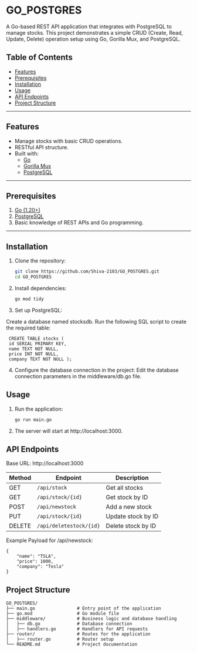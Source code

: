 # GO_POSTGRES

A Go-based REST API application that integrates with PostgreSQL to manage stocks. This project demonstrates a simple CRUD (Create, Read, Update, Delete) operation setup using Go, Gorilla Mux, and PostgreSQL.

## Table of Contents

- [Features](#features)
- [Prerequisites](#prerequisites)
- [Installation](#installation)
- [Usage](#usage)
- [API Endpoints](#api-endpoints)
- [Project Structure](#project-structure)



---

## Features

- Manage stocks with basic CRUD operations.
- RESTful API structure.
- Built with:
  - [Go](https://golang.org/)
  - [Gorilla Mux](https://github.com/gorilla/mux)
  - [PostgreSQL](https://www.postgresql.org/)

---

## Prerequisites

1. [Go (1.20+)](https://golang.org/doc/install)
2. [PostgreSQL](https://www.postgresql.org/download/)
3. Basic knowledge of REST APIs and Go programming.

---

## Installation

1. Clone the repository:
   ```bash
   git clone https://github.com/Shiva-2103/GO_POSTGRES.git
   cd GO_POSTGRES
2. Install dependencies:
    ```bash
   go mod tidy
3. Set up PostgreSQL:

Create a database named stocksdb.
Run the following SQL script to create the required table:
 ```
  CREATE TABLE stocks (
  id SERIAL PRIMARY KEY,
  name TEXT NOT NULL,
  price INT NOT NULL,
  company TEXT NOT NULL );
```
4. Configure the database connection in the project:
   Edit the database connection parameters in the middleware/db.go file.

## Usage

1. Run the application:
      ```bash
   go run main.go

2. The server will start at http://localhost:3000.

## API Endpoints
Base URL: http://localhost:3000

| Method | Endpoint                 | Description          |
|--------|------------------------  |----------------------|
| GET    | `/api/stock`             | Get all stocks       |
| GET    | `/api/stock/{id}`        | Get stock by ID      |
| POST   | `/api/newstock`          | Add a new stock      |
| PUT    | `/api/stock/{id}`        | Update stock by ID   |
| DELETE | `/api/deletestock/{id}`  | Delete stock by ID   |



Example Payload for /api/newstock:
```
{
    "name": "TSLA",
    "price": 1000,
    "company": "Tesla"
}

```

## Project Structure
```
GO_POSTGRES/
├── main.go                # Entry point of the application
├── go.mod                 # Go module file
├── middleware/            # Business logic and database handling
│   ├── db.go              # Database connection
│   ├── handlers.go        # Handlers for API requests
├── router/                # Routes for the application
│   ├── router.go          # Router setup
└── README.md              # Project documentation
```


